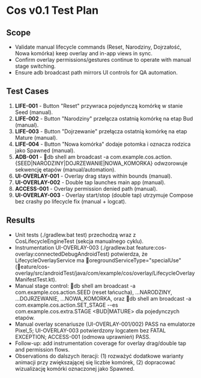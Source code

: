 ﻿# Cos v0.1 Test Plan

## Scope
- Validate manual lifecycle commands (Reset, Narodziny, Dojrzałość, Nowa komórka) keep overlay and in-app views in sync.
- Confirm overlay permissions/gestures continue to operate with manual stage switching.
- Ensure adb broadcast path mirrors UI controls for QA automation.

## Test Cases
1. **LIFE-001** - Button "Reset" przywraca pojedynczą komórkę w stanie Seed (manual).
2. **LIFE-002** - Button "Narodziny" przełącza ostatnią komórkę na etap Bud (manual).
3. **LIFE-003** - Button "Dojrzewanie" przełącza ostatnią komórkę na etap Mature (manual).
4. **LIFE-004** - Button "Nowa komórka" dodaje potomka i oznacza rodzica jako Spawned (manual).
5. **ADB-001** - db shell am broadcast -a com.example.cos.action.{SEED|NARODZINY|DOJRZEWANIE|NOWA_KOMORKA} odwzorowuje sekwencję etapów (manual/automation).
6. **UI-OVERLAY-001** - Overlay drag stays within bounds (manual).
7. **UI-OVERLAY-002** - Double tap launches main app (manual).
8. **ACCESS-001** - Overlay permission denied path (manual).
9. **UI-OVERLAY-003** - Overlay start/stop (double tap) utrzymuje Compose bez crashy po lifecycle fix (manual + logcat).

## Results
- Unit tests (./gradlew.bat test) przechodzą wraz z CosLifecycleEngineTest (sekcja manualnego cyklu).
- Instrumentation UI-OVERLAY-003 (./gradlew.bat feature:cos-overlay:connectedDebugAndroidTest) potwierdza, że LifecycleOverlayService ma oregroundServiceType="specialUse" (eature/cos-overlay/src/androidTest/java/com/example/cos/overlay/LifecycleOverlayManifestTest.kt).
- Manual stage control: db shell am broadcast -a com.example.cos.action.SEED (reset łańcucha), ...NARODZINY, ...DOJRZEWANIE, ...NOWA_KOMORKA, oraz db shell am broadcast -a com.example.cos.action.SET_STAGE --es com.example.cos.extra.STAGE <BUD|MATURE> dla pojedynczych etapów.
- Manual overlay scenariusze (UI-OVERLAY-001/002) PASS na emulatorze Pixel_5; UI-OVERLAY-003 potwierdzony logcatem bez FATAL EXCEPTION; ACCESS-001 (odmowa uprawnień) PASS.
- Follow-up: add instrumentation coverage for overlay drag/double tap and permission flows.
- Observations do dalszych iteracji: (1) rozważyć dodatkowe warianty animacji przy zwiększającej się liczbie komórek, (2) dopracować wizualizację komórki oznaczonej jako Spawned.
